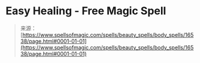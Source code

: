 <!--yml

category: 未分类

date: 2024-06-12 18:56:56

-->

# Easy Healing - Free Magic Spell

> 来源：[https://www.spellsofmagic.com/spells/beauty_spells/body_spells/16538/page.html#0001-01-01](https://www.spellsofmagic.com/spells/beauty_spells/body_spells/16538/page.html#0001-01-01)
